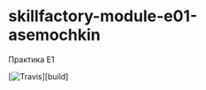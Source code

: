 # skillfactory-module-e01-asemochkin
Практика E1

[![Travis][build-badge]][build]

[build-badge]: https://travis-ci.org/aleksioprime/skillfactory-module-e01-asemochkin.svg?branch=main
